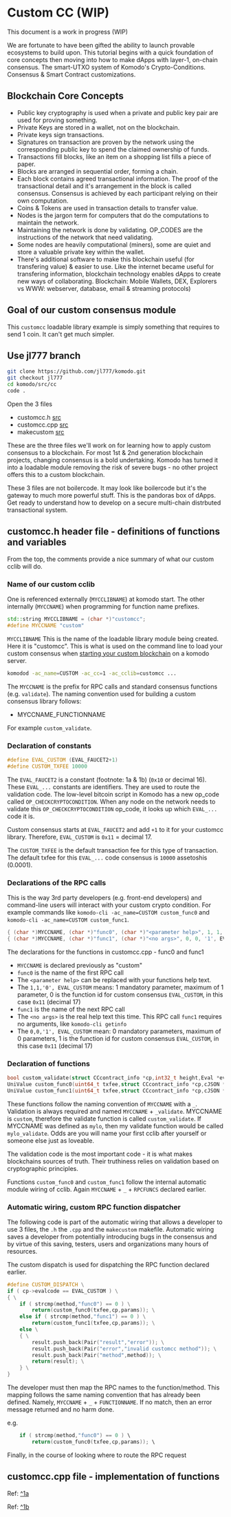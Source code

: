# Custom CC (WIP)
This document is a work in progress (WIP)

We are fortunate to have been gifted the ability to launch provable ecosystems to build upon.  This tutorial begins with a quick foundation of core concepts then moving into how to make dApps with layer-1, on-chain consensus. The smart-UTXO system of Komodo's Crypto-Conditions.  Consensus & Smart Contract customizations.

## Blockchain Core Concepts
* Public key cryptography is used when a private and public key pair are used for proving something.
* Private Keys are stored in a wallet, not on the blockchain.
* Private keys sign transactions.
* Signatures on transaction are proven by the network using the corresponding public key to spend the claimed ownership of funds.
* Transactions fill blocks, like an item on a shopping list fills a piece of paper.
* Blocks are arranged in sequential order, forming a chain.
* Each block contains agreed transactional information. The proof of the transactional detail and it's arrangement in the block is called consensus. Consensus is achieved by each participant relying on their own computation.
* Coins & Tokens are used in transaction details to transfer value.
* Nodes is the jargon term for computers that do the computations to maintain the network.
* Maintaining the network is done by validating.  OP_CODES are the instructions of the network that need validating.
* Some nodes are heavily computational (miners), some are quiet and store a valuable private key within the wallet.
* There's additional software to make this blockchain useful (for transfering value) & easier to use. Like the internet became useful for transfering information, blockchain technology enables dApps to create new ways of collaborating.  Blockchain: Mobile Wallets, DEX, Explorers vs WWW: webserver, database, email & streaming protocols)

## Goal of our custom consensus module
This `customcc` loadable library example is simply something that requires to send 1 coin.  It can't get much simpler.

## Use jl777 branch

```bash
git clone https://github.com/jl777/komodo.git
git checkout jl777
cd komodo/src/cc
code .
```
Open the 3 files
* customcc.h [src](https://github.com/jl777/komodo/blob/jl777/src/cc/customcc.h)
* customcc.cpp [src](https://github.com/jl777/komodo/blob/jl777/src/cc/customcc.cpp)
* makecustom [src](https://github.com/jl777/komodo/blob/jl777/src/cc/makecustom)

These are the three files we'll work on for learning how to apply custom consensus to a blockchain.  For most 1st & 2nd generation blockchain projects, changing consensus is a bold undertaking.  Komodo has turned it into a loadable module removing the risk of severe bugs - no other project offers this to a custom blockchain.

These 3 files are not boilercode.  It may look like boilercode but it's the gateway to much more powerful stuff.   This is the pandoras box of dApps.  Get ready to understand how to develop on a secure multi-chain distrbuted transactional system.

## customcc.h header file - definitions of functions and variables
From the top, the comments provide a nice summary of what our custom cclib will do.

### Name of our custom cclib
One is referenced externally (`MYCCLIBNAME`) at komodo start.  The other internally (`MYCCNAME`) when programming for function name prefixes.

```cpp
std::string MYCCLIBNAME = (char *)"customcc";
#define MYCCNAME "custom"
```
`MYCCLIBNAME` This is the name of the loadable library module being created.  Here it is "customcc".  This is what is used on the command line to load your custom consensus when [starting your custom blockchain](/basic-docs/installations/creating-asset-chains.html) on a komodo server.

```bash
komodod -ac_name=CUSTOM -ac_cc=1 -ac_cclib=customcc ...
```

The `MYCCNAME` is the prefix for RPC calls and standard consensus functions (e.g. `validate`).
The naming convention used for building a custom consensus library follows:
* MYCCNAME_FUNCTIONNAME

For example `custom_validate`.


### Declaration of constants
```cpp
#define EVAL_CUSTOM (EVAL_FAUCET2+1)
#define CUSTOM_TXFEE 10000
```
The `EVAL_FAUCET2` is a constant (footnote: 1a & 1b) (`0x10` or decimal 16).   These `EVAL_...` constants are identifiers.  They are used to route the validation code.  The low-level bitcoin script in Komodo has a new op_code called `OP_CHECKCRYPTOCONDITION`.   When any node on the network needs to validate this `OP_CHECKCRYPTOCONDITION` op_code, it looks up which `EVAL_...` code it is.

Custom consensus starts at `EVAL_FAUCET2` and add `+1` to it for your customcc library.  Therefore, `EVAL_CUSTOM` is `0x11` = decimal 17.

The `CUSTOM_TXFEE` is the default transaction fee for this type of transaction.  The default txfee for this `EVAL_...` code consensus is `10000` assetoshis (0.0001).


### Declarations of the RPC calls
This is the way 3rd party developers (e.g. front-end developers) and command-line users will interact with your custom crypto condition.  For example commands like `komodo-cli -ac_name=CUSTOM custom_func0` and `komodo-cli -ac_name=CUSTOM custom_func1`.

```cpp
{ (char *)MYCCNAME, (char *)"func0", (char *)"<parameter help>", 1, 1, '0', EVAL_CUSTOM },
{ (char *)MYCCNAME, (char *)"func1", (char *)"<no args>", 0, 0, '1', EVAL_CUSTOM },
```
The declarations for the functions in customcc.cpp - func0 and func1

* `MYCCNAME` is declared previously as "custom"
* `func0` is the name of the first RPC call
* The `<parameter help>` can be replaced with your functions help text.
* The `1,1,'0', EVAL_CUSTOM` means: 1 mandatory parameter, maximum of 1 parameter, 0 is the function id for custom consensus `EVAL_CUSTOM`, in this case `0x11` (decimal 17)
* `func1` is the name of the next RPC call
* The `<no args>` is the real help text this time.  This RPC call `func1` requires no arguments, like `komodo-cli getinfo`
* The `0,0,'1', EVAL_CUSTOM` mean: 0 mandatory parameters, maximum of 0 parameters, 1 is the function id for custom consensus `EVAL_CUSTOM`, in this case `0x11` (decimal 17)

### Declaration of functions
```cpp
bool custom_validate(struct CCcontract_info *cp,int32_t height,Eval *eval,const CTransaction tx);
UniValue custom_func0(uint64_t txfee,struct CCcontract_info *cp,cJSON *params);
UniValue custom_func1(uint64_t txfee,struct CCcontract_info *cp,cJSON *params);
```
These functions follow the naming convention of `MYCCNAME` with a `_`.  Validation is always required and named `MYCCNAME` + `_validate`.  MYCCNAME is `custom`, therefore the validate function is called `custom_validate`.   If MYCCNAME was defined as `mylo`, then my validate function would be called `mylo_validate`.  Odds are you will name your first cclib after yourself or someone else just as loveable.

The validation code is the most important code - it is what makes blockchains sources of truth.  Their truthiness relies on validation based on cryptographic principles.

Functions `custom_func0` and `custom_func1` follow the internal automatic module wiring of cclib.  Again `MYCCNAME` + `_` + `RPCFUNCS` declared earlier.

### Automatic wiring, custom RPC function dispatcher

The following code is part of the automatic wiring that allows a developer to use 3 files, the `.h` the `.cpp` and the `makecustom` makefile.   Automatic wiring saves a developer from potentially  introducing bugs in the consensus and by virtue of this saving, testers, users and organizations many hours of resources.

The custom dispatch is used for dispatching the RPC function declared earlier.

```cpp
#define CUSTOM_DISPATCH \
if ( cp->evalcode == EVAL_CUSTOM ) \
{ \
    if ( strcmp(method,"func0") == 0 ) \
        return(custom_func0(txfee,cp,params)); \
    else if ( strcmp(method,"func1") == 0 ) \
        return(custom_func1(txfee,cp,params)); \
    else \
    { \
        result.push_back(Pair("result","error")); \
        result.push_back(Pair("error","invalid customcc method")); \
        result.push_back(Pair("method",method)); \
        return(result); \
    } \
}
```

The developer must then map the RPC names to the function/method.  This mapping follows the same naming convention that has already been defined.  Namely, `MYCCNAME` + `_` + `FUNCTIONNAME`.  If no match, then an error message returned and no harm done.

e.g.
```cpp
    if ( strcmp(method,"func0") == 0 ) \
        return(custom_func0(txfee,cp,params)); \
```

Finally, in the course of looking where to route the RPC request

## customcc.cpp file - implementation of functions





Ref: [^1a](https://github.com/jl777/komodo/blob/jl777/src/cc/eval.h#L63)

Ref: [^1b](https://github.com/jl777/komodo/blob/jl777/src/cc/cclib.cpp#L31)
